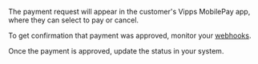 The payment request will appear in the customer's Vipps MobilePay app,
where they can select to pay or cancel.

To get confirmation that payment was approved, monitor your
[webhooks](https://developer.vippsmobilepay.com/docs/APIs/webhooks-api).

Once the payment is approved, update the status in your system.

